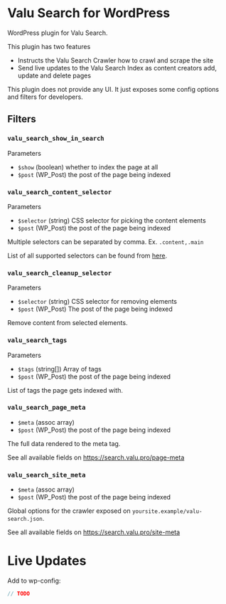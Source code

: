 # Valu Search for WordPress

WordPress plugin for Valu Search.

This plugin has two features

-   Instructs the Valu Search Crawler how to crawl and scrape the site
-   Send live updates to the Valu Search Index as content creators add, update and delete pages

This plugin does not provide any UI. It just exposes some config options and filters for developers.

## Filters

### `valu_search_show_in_search`

Parameters

-   `$show` (boolean) whether to index the page at all
-   `$post` (WP_Post) the post of the page being indexed

### `valu_search_content_selector`

Parameters

-   `$selector` (string) CSS selector for picking the content elements
-   `$post` (WP_Post) the post of the page being indexed

Multiple selectors can be separated by comma. Ex. `.content,.main`

List of all supported selectors can be found from [here](css-select).

[css-select]: https://www.npmjs.com/package/css-select#supported-selectors

### `valu_search_cleanup_selector`

Parameters

-   `$selector` (string) CSS selector for removing elements
-   `$post` (WP_Post) The post of the page being indexed

Remove content from selected elements.

### `valu_search_tags`

Parameters

-   `$tags` (string[]) Array of tags
-   `$post` (WP_Post) the post of the page being indexed

List of tags the page gets indexed with.

### `valu_search_page_meta`

-   `$meta` (assoc array)
-   `$post` (WP_Post) the post of the page being indexed

The full data rendered to the meta tag.

See all available fields on <https://search.valu.pro/page-meta>

### `valu_search_site_meta`

-   `$meta` (assoc array)
-   `$post` (WP_Post) the post of the page being indexed

Global options for the crawler exposed on `yoursite.example/valu-search.json`.

See all available fields on <https://search.valu.pro/site-meta>

# Live Updates

Add to wp-config:

```php
// TODO
```
